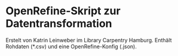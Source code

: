 # OpenRefine-Skript zur Datentransformation

Erstelt von Katrin Leinweber im Library Carpentry Hamburg.
Enthält Rohdaten (*.csv) und eine OpenRefine-Konfig (.json).



